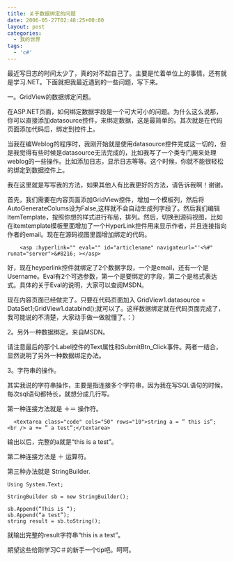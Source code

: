 ```yaml
---
title: 关于数据绑定的问题
date: 2006-05-27T02:48:25+00:00
layout: post
categories:
  - 我的世界
tags:
  - 'c#'
---
```


最近写日志的时间太少了，真的对不起自己了。主要是忙着单位上的事情，还有就是学习.NET。下面就把我最近遇到的一些问题，写下来。

一。GridView的数据绑定问题。

在ASP.NET页面，如何绑定数据字段是一个可大可小的问题。为什么这么说那，你可以直接添加datasource控件，来绑定数据，这是最简单的。其次就是在代码页面添加代码后，绑定到控件上。

当我在编Weblog的程序时，我刚开始就是使用datasource控件完成这一切的，但是我觉得有些时候是datasource无法完成的，比如我写了一个类专门用来处理weblog的一些操作。比如添加日志，显示日志等等。这个时候，你就不能很轻松的绑定到数据控件上。

我在这里就是写写我的方法，如果其他人有比我更好的方法，请告诉我啊！谢谢。

首先，我们需要在内容页面添加GridView控件，增加一个模板列，然后将AutoGenerateColums设为False,这样就不会自动生成列字段了。然后我们编辑ItemTemplate，按照你想的样式进行布局，排列。然后，切换到源码视图，比如在itemtemplate模板里面增加了一个HyperLink控件用来显示作者，并且连接指向作者的email。现在在源码视图里面增加绑定的代码。

```
    <asp :hyperlink="" eval="" id="articlename" navigateurl="'<%#" runat="server">&#8216; ></asp>
```

好，现在heyperlink控件就绑定了2个数据字段，一个是email，还有一个是Username。Eval有2个可选参数，第一个是要绑定的字段，第二个是格式表达式。具体的关于Eval的说明，大家可以查阅MSDN。

现在内容页面已经做完了。只要在代码页面加入 GridView1.datasource = DataSet1;GridView1.databind();就可以了。这样数据绑定就在代码页面完成了，我可能说的不清楚，大家动手做一做就懂了。：）

2。另外一种数据绑定。来自MSDN。

请注意最后的那个Label控件的Text属性和SubmitBtn_Click事件。两者一结合，显然说明了另外一种数据绑定办法。

3。字符串的操作。

其实我说的字符串操作，主要是指连接多个字符串，因为我在写SQL语句的时候，每次sql语句都特长，就想分成几行写。

  第一种连接方法就是 ＋＝ 操作符。
```
  <textarea class="code" cols="50" rows="10">string a = ” this is”; <br /> a += ” a test”;</textarea>
```
输出以后，完整的a就是“this is a test”。

第二种连接方法是 ＋ 运算符。

第三种办法就是 StringBuilder.
```
Using System.Text;

StringBuilder sb = new StringBuilder();

sb.Append(“This is “);
sb.Append(“a test”);
string result = sb.toString();
```
就输出完整的result字符串“this is a test”。

期望这些给刚学习C＃的新手一个tip吧。呵呵。
